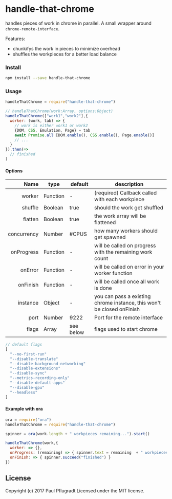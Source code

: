 # handle-that-chrome

handles pieces of work in chrome in parallel.
A small wrapper around `chrome-remote-interface`.

Features:
  - chunkifys the work in pieces to minimize overhead
  - shuffles the workpieces for a better load balance


### Install

```sh
npm install --save handle-that-chrome
```

### Usage

```js
handleThatChrome = require("handle-that-chrome")

// handleThatChrome(work:Array, options:Object)
handleThatChrome(["work1","work2"],{
  worker: (work, tab) => {
    // work is either work1 or work2
    {DOM, CSS, Emulation, Page} = tab
    await Promise.all [DOM.enable(), CSS.enable(), Page.enable()]
    // ...
  }
}).then(=>
  // finished
)
```

#### Options
Name | type | default | description
---:| --- | ---| ---
worker | Function | - | (required) Callback called with each workpiece
shuffle | Boolean | true | should the work get shuffled
flatten | Boolean | true | the work array will be flattened
concurrency | Number | #CPUS | how many workers should get spawned
onProgress | Function | - | will be called on progress with the remaining work count
onError | Function | - | will be called on error in your worker function
onFinish | Function | - | will be called once all work is done
instance | Object | - | you can pass a existing chrome instance, this won't be closed onFinish
port | Number | 9222 | Port for the remote interface
flags | Array | see below | flags used to start chrome

```js
// default flags
[
  "--no-first-run"
  "--disable-translate"
  "--disable-background-networking"
  "--disable-extensions"
  "--disable-sync"
  "--metrics-recording-only"
  "--disable-default-apps"
  "--disable-gpu"
  "--headless"
]
```

#### Example with ora

```js
ora = require("ora")
handleThatChrome = require("handle-that-chrome")

spinner = ora(work.length + " workpieces remaining...").start()

handleThatChrome(work,{
  worker: => {},
  onProgress: (remaining) => { spinner.text = remaining  + " workpieces remaining..." },
  onFinish: => { spinner.succeed("finished") }
})
```

## License
Copyright (c) 2017 Paul Pflugradt
Licensed under the MIT license.
